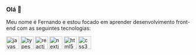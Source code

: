 ### Olá 👋
Meu nome é Fernando e estou focado em aprender desenvolvimento front-end com as seguintes tecnologias:


<div display="flex">
  <img src="https://cdn.jsdelivr.net/gh/devicons/devicon/icons/javascript/javascript-original.svg" width="35px" title="javascript" />
  <img src="https://cdn.jsdelivr.net/gh/devicons/devicon/icons/typescript/typescript-plain.svg" width="35x" title="typescript" />
  <img src="https://cdn.jsdelivr.net/gh/devicons/devicon/icons/react/react-original.svg" width="35px" title="reactjs" />
  <img src="https://cdn.jsdelivr.net/gh/devicons/devicon/icons/nextjs/nextjs-original.svg" width="35px" title="nextjs" />
  <img src="https://cdn.jsdelivr.net/gh/devicons/devicon/icons/html5/html5-plain.svg" width="35px" title="html5" />
  <img src="https://cdn.jsdelivr.net/gh/devicons/devicon/icons/css3/css3-plain.svg" width="35px" title="css3" />
</div>


<!--
**fernandohos/fernandohos** is a ✨ _special_ ✨ repository because its `README.md` (this file) appears on your GitHub profile.

Here are some ideas to get you started:

- 🔭 I’m currently working on ...
- 🌱 I’m currently learning ...
- 👯 I’m looking to collaborate on ...
- 🤔 I’m looking for help with ...
- 💬 Ask me about ...
- 📫 How to reach me: ...
- 😄 Pronouns: ...
- ⚡ Fun fact: ...
-->
